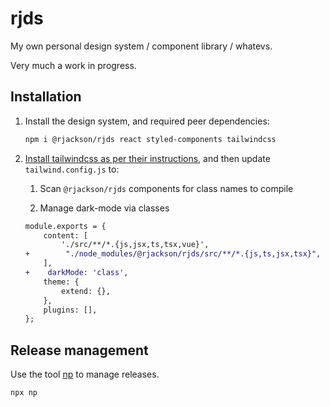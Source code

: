# rjds

My own personal design system / component library / whatevs.

Very much a work in progress.

## Installation

1. Install the design system, and required peer dependencies:

   ```sh
   npm i @rjackson/rjds react styled-components tailwindcss
   ```

2. [Install tailwindcss as per their instructions](https://tailwindcss.com/docs/installation), and then update `tailwind.config.js` to:

   1. Scan `@rjackson/rjds` components for class names to compile

   2. Manage dark-mode via classes

   ```diff
   module.exports = {
       content: [
           './src/**/*.{js,jsx,ts,tsx,vue}',
   +        "./node_modules/@rjackson/rjds/src/**/*.{js,ts,jsx,tsx}",
       ],
   +    darkMode: 'class',
       theme: {
           extend: {},
       },
       plugins: [],
   };
   ```

## Release management

Use the tool [np](https://github.com/sindresorhus/np) to manage releases.

```sh
npx np
```
